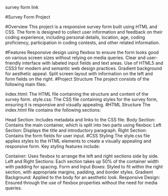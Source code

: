  survey form link                      




#Survey Form Project

#Overview
This project is a responsive survey form built using HTML and CSS. The form is designed to collect user information and feedback on their coding experience, including personal details, location, age, coding proficiency, participation in coding contests, and other related information.

#Features
Responsive design using flexbox to ensure the form looks good on various screen sizes without relying on media queries.
Clear and user-friendly interface with labeled input fields and text areas.
Use of HTML5 and CSS3 for modern and semantic web design practices.
Gradient background for aesthetic appeal.
Split screen layout with information on the left and form fields on the right.
#Project Structure
The project consists of the following main files:

index.html: The HTML file containing the structure and content of the survey form.
style.css: The CSS file containing styles for the survey form, ensuring it is responsive and visually appealing.
#HTML Structure
The index.html file contains the following sections:

Head Section: Includes metadata and links to the CSS file.
Body Section: Contains the main container, which is split into two parts using flexbox:
Left Section: Displays the title and introductory paragraph.
Right Section: Contains the form fields for user input.
#CSS Styling
The style.css file applies styles to the HTML elements to create a visually appealing and responsive form. Key styling features include:

Container: Uses flexbox to arrange the left and right sections side by side.
Left and Right Sections: Each section takes up 50% of the container width with padding for spacing.
Form and Input Boxes: Styled to fit within the right section, with appropriate margins, padding, and border styles.
Gradient Background: Applied to the body for an aesthetic look.
Responsive Design: Ensured through the use of flexbox properties without the need for media queries.
